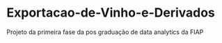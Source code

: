 # Exportacao-de-Vinho-e-Derivados
Projeto da primeira fase da pos graduação de data analytics da FIAP
